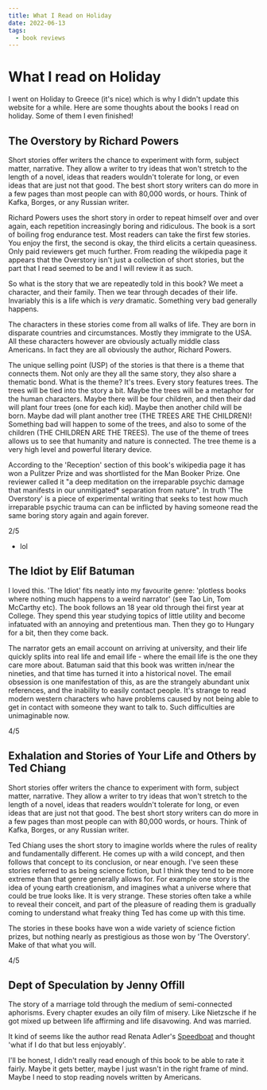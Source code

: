 ```yaml
---
title: What I Read on Holiday
date: 2022-06-13
tags:
  - book reviews
---
```


# What I read on Holiday

I went on Holiday to Greece (it's nice) which is why I didn't update this website for a while. Here are some thoughts about the books I read on holiday. Some of them I even finished!

## The Overstory by Richard Powers

Short stories offer writers the chance to experiment with form, subject matter, narrative. They allow a writer to try ideas that won't stretch to the length of a novel, ideas that readers wouldn't tolerate for long, or even ideas that are just not that good. The best short story writers can do more in a few pages than most people can with 80,000 words, or hours. Think of Kafka, Borges, or any Russian writer.

Richard Powers uses the short story in order to repeat himself over and over again, each repetition increasingly boring and ridiculous. The book is a sort of boiling frog endurance test. Most readers can take the first few stories. You enjoy the first, the second is okay, the third elicits a certain queasiness. Only paid reviewers get much further. From reading the wikipedia page it appears that the Overstory isn't just a collection of short stories, but the part that I read seemed to be and I will review it as such.

So what is the story that we are repeatedly told in this book? We meet a character, and their family. Then we tear through decades of their life. Invariably this is a life which is *very* dramatic. Something very bad generally happens. 

The characters in these stories come from all walks of life. They are born in disparate countries and circumstances. Mostly they immigrate to the USA. All these characters however are obviously actually middle class Americans. In fact they are all obviously the author, Richard Powers.

The unique selling point (USP) of the stories is that there is a theme that connects them. Not only are they all the same story, they also share a thematic bond. What is the theme? It's trees. Every story features trees. The trees will be tied into the story a bit. Maybe the trees will be a metaphor for the human characters. Maybe there will be four children, and then their dad will plant four trees (one for each kid). Maybe then another child will be born. Maybe dad will plant another tree (THE TREES ARE THE CHILDREN)! Something bad will happen to some of the trees, and also to some of the children (THE CHILDREN ARE THE TREES). The use of the theme of trees allows us to see that humanity and nature is connected. The tree theme is a very high level and powerful literary device.

According to the 'Reception' section of this book's wikipedia page it has won a Pulitzer Prize and was shortlisted for the Man Booker Prize. One reviewer called it "a deep meditation on the irreparable psychic damage that manifests in our unmitigated* separation from nature". In truth 'The Overstory' is a piece of experimental writing that seeks to test how much irreparable psychic trauma can can be inflicted by having someone read the same boring story again and again forever.

2/5

* lol

## The Idiot by Elif Batuman
I loved this. 'The Idiot' fits neatly into my favourite genre: 'plotless books where nothing much happens to a weird narrator' (see Tao Lin, Tom McCarthy etc). The book follows an 18 year old through thei first year at College. They spend this year studying topics of little utility and become infatuated with an annoying and pretentious man. Then they go to Hungary for a bit, then they come back.

The narrator gets an email account on arriving at university, and their life quickly splits into real life and email life - where the email life is the one they care more about. Batuman said that this book was written in/near the nineties, and that time has turned it into a historical novel. The email obsession is one manifestation of this, as are the strangely abundant unix references, and the inability to easily contact people. It's strange to read modern western characters who have problems caused by not being able to get in contact with someone they want to talk to. Such difficulties are unimaginable now.


4/5

## Exhalation and Stories of Your Life and Others by Ted Chiang
Short stories offer writers the chance to experiment with form, subject matter, narrative. They allow a writer to try ideas that won't stretch to the length of a novel, ideas that readers wouldn't tolerate for long, or even ideas that are just not that good. The best short story writers can do more in a few pages than most people can with 80,000 words, or hours. Think of Kafka, Borges, or any Russian writer.

Ted Chiang uses the short story to imagine worlds where the rules of reality and fundamentally different. He comes up with a wild concept, and then follows that concept to its conclusion, or near enough. I've seen these stories referred to as being science fiction, but I think they tend to be more extreme than that genre generally allows for. For example one story is the idea of young earth creationism, and imagines what a universe where that could be true looks like. It is very strange. These stories often take a while to reveal their conceit, and part of the pleasure of reading them is gradually coming to understand what freaky thing Ted has come up with this time.

The stories in these books have won a wide variety of science fiction prizes, but nothing nearly as prestigious as those won by 'The Overstory'. Make of that what you will.

4/5

## Dept of Speculation by Jenny Offill
The story of a marriage told through the medium of semi-connected aphorisms. Every chapter exudes an oily film of misery. Like Nietzsche if he got mixed up between life affirming and life disavowing. And was married.

It kind of seems like the author read Renata Adler's [Speedboat](https://en.wikipedia.org/wiki/Speedboat_(novel)) and thought 'what if I do that but less enjoyably'.

I'll be honest, I didn't really read enough of this book to be able to rate it fairly. Maybe it gets better, maybe I just wasn't in the right frame of mind. Maybe I need to stop reading novels written by Americans.
